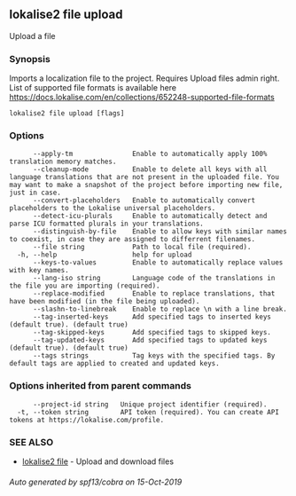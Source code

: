 ## lokalise2 file upload

Upload a file

### Synopsis

Imports a localization file to the project. Requires Upload files admin right. List of supported file formats is available here https://docs.lokalise.com/en/collections/652248-supported-file-formats

```
lokalise2 file upload [flags]
```

### Options

```
      --apply-tm               Enable to automatically apply 100% translation memory matches.
      --cleanup-mode           Enable to delete all keys with all language translations that are not present in the uploaded file. You may want to make a snapshot of the project before importing new file, just in case.
      --convert-placeholders   Enable to automatically convert placeholders to the Lokalise universal placeholders.
      --detect-icu-plurals     Enable to automatically detect and parse ICU formatted plurals in your translations.
      --distinguish-by-file    Enable to allow keys with similar names to coexist, in case they are assigned to differrent filenames.
      --file string            Path to local file (required).
  -h, --help                   help for upload
      --keys-to-values         Enable to automatically replace values with key names.
      --lang-iso string        Language code of the translations in the file you are importing (required).
      --replace-modified       Enable to replace translations, that have been modified (in the file being uploaded).
      --slashn-to-linebreak    Enable to replace \n with a line break.
      --tag-inserted-keys      Add specified tags to inserted keys (default true). (default true)
      --tag-skipped-keys       Add specified tags to skipped keys.
      --tag-updated-keys       Add specified tags to updated keys (default true). (default true)
      --tags strings           Tag keys with the specified tags. By default tags are applied to created and updated keys.
```

### Options inherited from parent commands

```
      --project-id string   Unique project identifier (required).
  -t, --token string        API token (required). You can create API tokens at https://lokalise.com/profile.
```

### SEE ALSO

* [lokalise2 file](lokalise2_file.md)	 - Upload and download files

###### Auto generated by spf13/cobra on 15-Oct-2019
